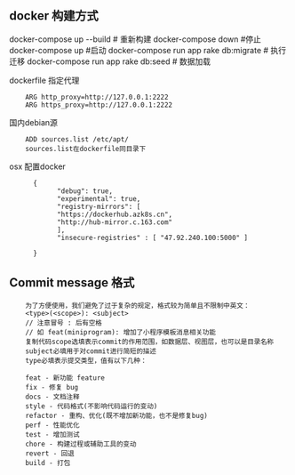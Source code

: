 ## docker 构建方式

docker-compose up --build # 重新构建
docker-compose down #停止
docker-compose up #启动
docker-compose run app rake db:migrate # 执行迁移
docker-compose run app rake db:seed # 数据加载

dockerfile 指定代理

        ARG http_proxy=http://127.0.0.1:2222
        ARG https_proxy=http://127.0.0.1:2222

国内debian源

        ADD sources.list /etc/apt/
        sources.list在dockerfile同目录下

osx 配置docker

          {
                "debug": true,
                "experimental": true,
                "registry-mirrors": [
                "https://dockerhub.azk8s.cn",
                "http://hub-mirror.c.163.com"
                ],
                "insecure-registries" : [ "47.92.240.100:5000" ]
                
          }

## Commit message 格式

        为了方便使用，我们避免了过于复杂的规定，格式较为简单且不限制中英文：
        <type>(<scope>): <subject>
        // 注意冒号 : 后有空格
        // 如 feat(miniprogram): 增加了小程序模板消息相关功能
        复制代码scope选填表示commit的作用范围，如数据层、视图层，也可以是目录名称
        subject必填用于对commit进行简短的描述
        type必填表示提交类型，值有以下几种：

        feat - 新功能 feature
        fix - 修复 bug
        docs - 文档注释
        style - 代码格式(不影响代码运行的变动)
        refactor - 重构、优化(既不增加新功能，也不是修复bug)
        perf - 性能优化
        test - 增加测试
        chore - 构建过程或辅助工具的变动
        revert - 回退
        build - 打包

